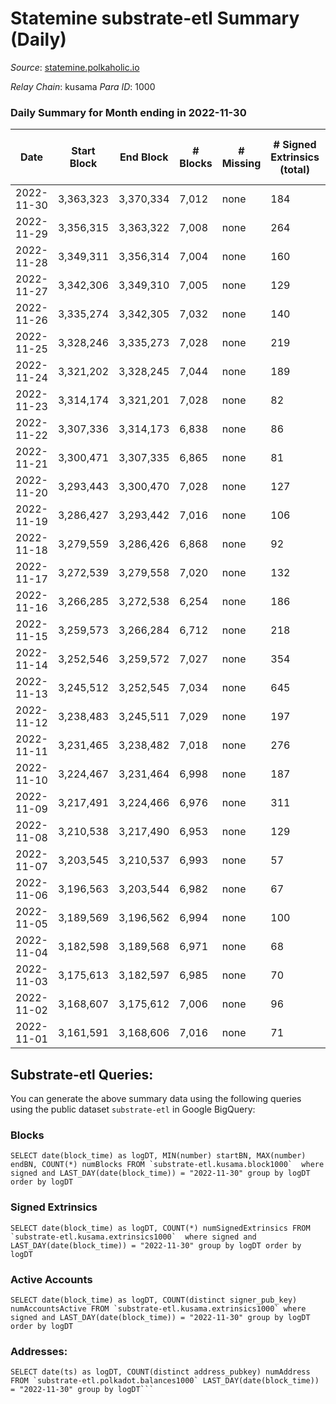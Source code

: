 # Statemine substrate-etl Summary (Daily)

_Source_: [statemine.polkaholic.io](https://statemine.polkaholic.io)

*Relay Chain*: kusama
*Para ID*: 1000



### Daily Summary for Month ending in 2022-11-30


| Date | Start Block | End Block | # Blocks | # Missing | # Signed Extrinsics (total) | # Active Accounts | # Addresses with Balances | # Events | # Transfers | # XCM Transfers In | # XCM Transfers Out |
| ---- | ----------- | --------- | -------- | --------- | --------------------------- | ----------------- | ------------------------- | -------- | ----------- | ------------------ | ------------------- |
| 2022-11-30 | 3,363,323 | 3,370,334 | 7,012 | none | 184 | 61 | 48,531 | 18,390 | 3,050 ($5.05) | 46 ($8,138.33) | 30 ($18,246.29) |
| 2022-11-29 | 3,356,315 | 3,363,322 | 7,008 | none | 264 | 95 | 48,499 | 20,053 | 4,212 ($2.02) | 25 ($5,063.16) | 28 ($9,983.34) |
| 2022-11-28 | 3,349,311 | 3,356,314 | 7,004 | none | 160 | 84 | 48,488 | 18,251 | 2,853 ($82.07) | 55 ($11,378.51) | 29 ($7,456.85) |
| 2022-11-27 | 3,342,306 | 3,349,310 | 7,005 | none | 129 | 28 | 48,490 | 17,274 | 2,276 ($1.68) | 76 ($12,429.42) | 18 ($26,416.83) |
| 2022-11-26 | 3,335,274 | 3,342,305 | 7,032 | none | 140 | 35 |  | 17,731 | 2,519 ($1.33) | 81 ($8,807.76) | 41 ($9,234.07) |
| 2022-11-25 | 3,328,246 | 3,335,273 | 7,028 | none | 219 | 28 | 48,456 | 19,936 | 4,207 ($1.33) | 128 ($1,607.95) | 8 ($3,850.77) |
| 2022-11-24 | 3,321,202 | 3,328,245 | 7,044 | none | 189 | 36 | 48,380 | 23,299 | 3,748 ($2.52) | 44 ($5,166.79) | 34 ($67,032.53) |
| 2022-11-23 | 3,314,174 | 3,321,201 | 7,028 | none | 82 | 34 | 47,599 | 16,331 | 1,694 ($19.89) | 30 ($336,680) | 13 ($3,631.65) |
| 2022-11-22 | 3,307,336 | 3,314,173 | 6,838 | none | 86 | 27 |  | 15,994 | 1,637 ($0.85) | 41 ($4,613.71) | 26 ($8,468.67) |
| 2022-11-21 | 3,300,471 | 3,307,335 | 6,865 | none | 81 | 35 | 47,565 | 15,957 | 1,685 ($0.98) | 23 ($3,999.56) | 10 ($5,827.04) |
| 2022-11-20 | 3,293,443 | 3,300,470 | 7,028 | none | 127 | 41 | 47,547 | 17,208 | 2,253 ($7.87) | 39 ($29,694.72) | 19 ($5,513.25) |
| 2022-11-19 | 3,286,427 | 3,293,442 | 7,016 | none | 106 | 45 |  | 16,949 | 2,071 ($2.26) | 22 ($2,930.64) | 17 ($92,003.95) |
| 2022-11-18 | 3,279,559 | 3,286,426 | 6,868 | none | 92 | 30 |  | 16,147 | 1,787 ($3.51) | 29 ($6,131.60) | 16 ($5,267.48) |
| 2022-11-17 | 3,272,539 | 3,279,558 | 7,020 | none | 132 | 38 |  | 17,191 | 2,358 ($6.30) | 21 ($20,026.62) | 11 ($2,706.58) |
| 2022-11-16 | 3,266,285 | 3,272,538 | 6,254 | none | 186 | 52 | 47,403 | 16,936 | 3,294 ($1,292.66) | 35 ($8,164.11) | 22 ($7,901.97) |
| 2022-11-15 | 3,259,573 | 3,266,284 | 6,712 | none | 218 | 56 |  | 18,382 | 3,551 ($11.57) | 40 ($1,808.58) | 31 ($20,527.64) |
| 2022-11-14 | 3,252,546 | 3,259,572 | 7,027 | none | 354 | 57 | 47,243 | 20,857 | 4,696 ($12.86) | 46 ($14,759.14) | 33 ($30,735.28) |
| 2022-11-13 | 3,245,512 | 3,252,545 | 7,034 | none | 645 | 83 |  | 23,598 | 5,995 ($23.70) | 56 ($4,711.83) | 35 ($17,430.61) |
| 2022-11-12 | 3,238,483 | 3,245,511 | 7,029 | none | 197 | 38 | 46,756 | 18,958 | 3,418 ($29.67) | 72 ($72,357.86) | 35 ($11,662.83) |
| 2022-11-11 | 3,231,465 | 3,238,482 | 7,018 | none | 276 | 57 |  | 20,126 | 3,963 ($33.59) | 103 ($41,772.80) | 53 ($24,004.16) |
| 2022-11-10 | 3,224,467 | 3,231,464 | 6,998 | none | 187 | 47 |  | 18,702 | 3,078 ($17.05) | 102 ($71,588.88) | 67 ($83,406.81) |
| 2022-11-09 | 3,217,491 | 3,224,466 | 6,976 | none | 311 | 56 |  | 21,044 | 4,351 ($66.91) | 186 ($136,617) | 108 ($76,951.95) |
| 2022-11-08 | 3,210,538 | 3,217,490 | 6,953 | none | 129 | 37 |  | 17,318 | 2,302 ($2.93) | 77 ($55,896.68) | 41 ($25,266.73) |
| 2022-11-07 | 3,203,545 | 3,210,537 | 6,993 | none | 57 | 23 |  | 15,958 | 1,341 ($1.00) | 47 ($97,504.98) | 29 ($11,962.86) |
| 2022-11-06 | 3,196,563 | 3,203,544 | 6,982 | none | 67 | 34 |  | 15,896 | 1,413 ($35.25) | 29 ($3,894.71) | 16 ($7,301.32) |
| 2022-11-05 | 3,189,569 | 3,196,562 | 6,994 | none | 100 | 40 | 46,455 | 16,990 | 2,094 ($54.13) | 63 ($12,902.28) | 44 ($52,411.94) |
| 2022-11-04 | 3,182,598 | 3,189,568 | 6,971 | none | 68 | 26 | 46,439 | 16,096 | 1,425 ($29.83) | 58 ($7,966.41) | 31 ($8,850.46) |
| 2022-11-03 | 3,175,613 | 3,182,597 | 6,985 | none | 70 | 31 | 46,424 | 15,993 | 1,487 ($1.16) | 25 ($10,386.82) | 22 ($18,591.36) |
| 2022-11-02 | 3,168,607 | 3,175,612 | 7,006 | none | 96 | 44 | 46,416 | 17,011 | 2,081 ($31.01) | 69 ($39,806.51) | 44 ($59,981.05) |
| 2022-11-01 | 3,161,591 | 3,168,606 | 7,016 | none | 71 | 34 | 46,401 | 16,077 | 1,453 ($1.56) | 39 ($21,747.34) | 13 ($4,191.04) |

## Substrate-etl Queries:
You can generate the above summary data using the following queries using the public dataset `substrate-etl` in Google BigQuery:


### Blocks
```
SELECT date(block_time) as logDT, MIN(number) startBN, MAX(number) endBN, COUNT(*) numBlocks FROM `substrate-etl.kusama.block1000`  where signed and LAST_DAY(date(block_time)) = "2022-11-30" group by logDT order by logDT
```


### Signed Extrinsics
```
SELECT date(block_time) as logDT, COUNT(*) numSignedExtrinsics FROM `substrate-etl.kusama.extrinsics1000`  where signed and LAST_DAY(date(block_time)) = "2022-11-30" group by logDT order by logDT
```


### Active Accounts
```
SELECT date(block_time) as logDT, COUNT(distinct signer_pub_key) numAccountsActive FROM `substrate-etl.kusama.extrinsics1000` where signed and LAST_DAY(date(block_time)) = "2022-11-30" group by logDT order by logDT
```


### Addresses:
```
SELECT date(ts) as logDT, COUNT(distinct address_pubkey) numAddress FROM `substrate-etl.polkadot.balances1000` LAST_DAY(date(block_time)) = "2022-11-30" group by logDT```

